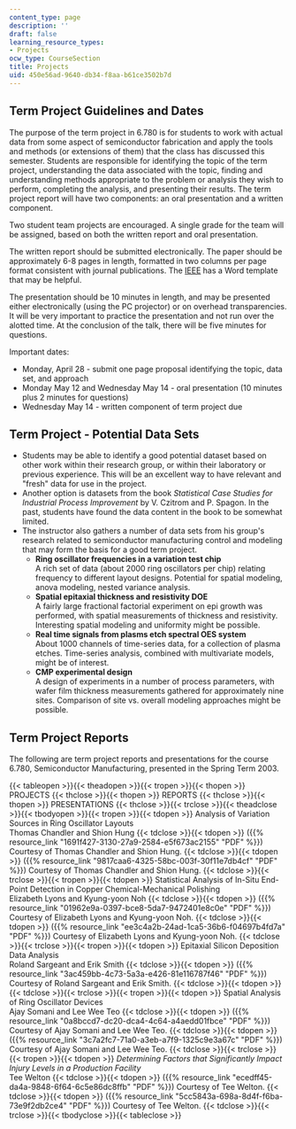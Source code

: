 ```yaml
---
content_type: page
description: ''
draft: false
learning_resource_types:
- Projects
ocw_type: CourseSection
title: Projects
uid: 450e56ad-9640-db34-f8aa-b61ce3502b7d
---
```

## Term Project Guidelines and Dates

The purpose of the term project in 6.780 is for students to work with actual data from some aspect of semiconductor fabrication and apply the tools and methods (or extensions of them) that the class has discussed this semester. Students are responsible for identifying the topic of the term project, understanding the data associated with the topic, finding and understanding methods appropriate to the problem or analysis they wish to perform, completing the analysis, and presenting their results. The term project report will have two components: an oral presentation and a written component.

Two student team projects are encouraged. A single grade for the team will be assigned, based on both the written report and oral presentation.

The written report should be submitted electronically. The paper should be approximately 6-8 pages in length, formatted in two columns per page format consistent with journal publications. The [IEEE](http://www.ieee.org/publications_standards/publications_standards_index.html) has a Word template that may be helpful.

The presentation should be 10 minutes in length, and may be presented either electronically (using the PC projector) or on overhead transparencies. It will be very important to practice the presentation and not run over the alotted time. At the conclusion of the talk, there will be five minutes for questions.

Important dates:

- Monday, April 28 - submit one page proposal identifying the topic, data set, and approach
- Monday May 12 and Wednesday May 14 - oral presentation (10 minutes plus 2 minutes for questions)
- Wednesday May 14 - written component of term project due

## Term Project - Potential Data Sets

- Students may be able to identify a good potential dataset based on other work within their research group, or within their laboratory or previous experience. This will be an excellent way to have relevant and "fresh" data for use in the project.
- Another option is datasets from the book *Statistical Case Studies for Industrial Process Improvement* by V. Czitrom and P. Spagon. In the past, students have found the data content in the book to be somewhat limited.
- The instructor also gathers a number of data sets from his group's research related to semiconductor manufacturing control and modeling that may form the basis for a good term project.
    - **Ring oscillator frequencies in a variation test chip**   
        A rich set of data (about 2000 ring oscillators per chip) relating frequency to different layout designs. Potential for spatial modeling, anova modeling, nested variance analysis.
    - **Spatial epitaxial thickness and resistivity DOE**   
        A fairly large fractional factorial experiment on epi growth was performed, with spatial measurements of thickness and resistivity. Interesting spatial modeling and uniformity might be possible.
    - **Real time signals from plasms etch spectral OES system**   
        About 1000 channels of time-series data, for a collection of plasma etches. Time-series analysis, combined with multivariate models, might be of interest.
    - **CMP experimental design**   
        A design of experiments in a number of process parameters, with wafer film thickness measurements gathered for approximately nine sites. Comparison of site vs. overall modeling approaches might be possible.

## Term Project Reports

The following are term project reports and presentations for the course 6.780, Semiconductor Manufacturing, presented in the Spring Term 2003.

{{< tableopen >}}{{< theadopen >}}{{< tropen >}}{{< thopen >}}
PROJECTS
{{< thclose >}}{{< thopen >}}
REPORTS
{{< thclose >}}{{< thopen >}}
PRESENTATIONS
{{< thclose >}}{{< trclose >}}{{< theadclose >}}{{< tbodyopen >}}{{< tropen >}}{{< tdopen >}}
Analysis of Variation Sources in Ring Oscillator Layouts   
Thomas Chandler and Shion Hung
{{< tdclose >}}{{< tdopen >}}
({{% resource_link "1691f427-3130-27a9-2584-e5f673ac2155" "PDF" %}}) Courtesy of Thomas Chandler and Shion Hung.
{{< tdclose >}}{{< tdopen >}}
({{% resource_link "9817caa6-4325-58bc-003f-30f11e7db4cf" "PDF" %}}) Courtesy of Thomas Chandler and Shion Hung.
{{< tdclose >}}{{< trclose >}}{{< tropen >}}{{< tdopen >}}
Statistical Analysis of In-Situ End-Point Detection in Copper Chemical-Mechanical Polishing   
Elizabeth Lyons and Kyung-yoon Noh
{{< tdclose >}}{{< tdopen >}}
({{% resource_link "01962e9a-0397-bce8-5da7-9472401e8c0e" "PDF" %}}) Courtesy of Elizabeth Lyons and Kyung-yoon Noh.
{{< tdclose >}}{{< tdopen >}}
({{% resource_link "ee3c4a2b-24ad-1ca5-36b6-f04697b4fd7a" "PDF" %}}) Courtesy of Elizabeth Lyons and Kyung-yoon Noh.
{{< tdclose >}}{{< trclose >}}{{< tropen >}}{{< tdopen >}}
Epitaxial Silicon Deposition Data Analysis   
Roland Sargeant and Erik Smith
{{< tdclose >}}{{< tdopen >}}
({{% resource_link "3ac459bb-4c73-5a3a-e426-81e116787f46" "PDF" %}}) Courtesy of Roland Sargeant and Erik Smith.
{{< tdclose >}}{{< tdopen >}}
 
{{< tdclose >}}{{< trclose >}}{{< tropen >}}{{< tdopen >}}
Spatial Analysis of Ring Oscillator Devices   
Ajay Somani and Lee Wee Teo
{{< tdclose >}}{{< tdopen >}}
({{% resource_link "0a8bccd7-dc20-dca4-4c64-a4aedd01fbce" "PDF" %}}) Courtesy of Ajay Somani and Lee Wee Teo.
{{< tdclose >}}{{< tdopen >}}
({{% resource_link "3c7a2fc7-71a0-a3eb-a7f9-1325c9e3a67c" "PDF" %}}) Courtesy of Ajay Somani and Lee Wee Teo.
{{< tdclose >}}{{< trclose >}}{{< tropen >}}{{< tdopen >}}
*Determining Factors that Significantly Impact Injury Levels in a Production Facility*   
Tee Welton
{{< tdclose >}}{{< tdopen >}}
({{% resource_link "ecedff45-da4a-9848-6f64-6c5e86dc8ffb" "PDF" %}}) Courtesy of Tee Welton.
{{< tdclose >}}{{< tdopen >}}
({{% resource_link "5cc5843a-698a-8d4f-f6ba-73e9f2db2ce4" "PDF" %}}) Courtesy of Tee Welton.
{{< tdclose >}}{{< trclose >}}{{< tbodyclose >}}{{< tableclose >}}